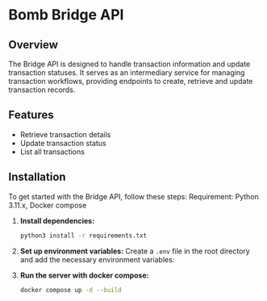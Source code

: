 # Bomb Bridge API

## Overview

The Bridge API is designed to handle transaction information and update transaction statuses. It serves as an intermediary service for managing transaction workflows, providing endpoints to create, retrieve and update transaction records.

## Features

-   Retrieve transaction details
-   Update transaction status
-   List all transactions

## Installation

To get started with the Bridge API, follow these steps:
Requirement: Python 3.11.x, Docker compose

1. **Install dependencies:**

    ```bash
    python3 install -r requirements.txt
    ```

2. **Set up environment variables:**
   Create a `.env` file in the root directory and add the necessary environment variables:
3. **Run the server with docker compose:**
    ```bash
    docker compose up -d --build
    ```
